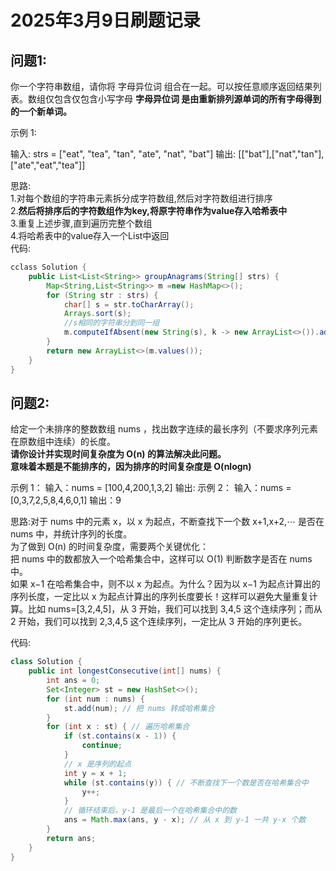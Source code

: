 # 2025年3月9日刷题记录
## 问题1:
你一个字符串数组，请你将 字母异位词 组合在一起。可以按任意顺序返回结果列表。数组仅包含仅包含小写字母
**字母异位词 是由重新排列源单词的所有字母得到的一个新单词。**

示例 1:

输入: strs = ["eat", "tea", "tan", "ate", "nat", "bat"]
输出: [["bat"],["nat","tan"],["ate","eat","tea"]]

思路:  
1.对每个数组的字符串元素拆分成字符数组,然后对字符数组进行排序  
2.**然后将排序后的字符数组作为key,将原字符串作为value存入哈希表中**    
3.重复上述步骤,直到遍历完整个数组  
4.将哈希表中的value存入一个List中返回  
代码:
```java
cclass Solution {
    public List<List<String>> groupAnagrams(String[] strs) {
        Map<String,List<String>> m =new HashMap<>();
        for (String str : strs) {
            char[] s = str.toCharArray();
            Arrays.sort(s);
            //s相同的字符串分到同一组
            m.computeIfAbsent(new String(s), k -> new ArrayList<>()).add(str);
        }
        return new ArrayList<>(m.values());
    }
}
```

## 问题2:
给定一个未排序的整数数组 nums ，找出数字连续的最长序列（不要求序列元素在原数组中连续）的长度。  
**请你设计并实现时间复杂度为 O(n) 的算法解决此问题。**  
**意味着本题是不能排序的，因为排序的时间复杂度是 O(nlogn)**  

示例 1：
输入：nums = [100,4,200,1,3,2]
输出:
示例 2：
输入：nums = [0,3,7,2,5,8,4,6,0,1]
输出：9

思路:对于 nums 中的元素 x，以 x 为起点，不断查找下一个数 x+1,x+2,⋯ 是否在 nums 中，并统计序列的长度。  
为了做到 O(n) 的时间复杂度，需要两个关键优化：  
把 nums 中的数都放入一个哈希集合中，这样可以 O(1) 判断数字是否在 nums 中。  
如果 x−1 在哈希集合中，则不以 x 为起点。为什么？因为以 x−1 为起点计算出的序列长度，一定比以 x 为起点计算出的序列长度要长！这样可以避免大量重复计算。比如 nums=[3,2,4,5]，从 3   开始，我们可以找到 3,4,5 这个连续序列；而从 2 开始，我们可以找到 2,3,4,5 这个连续序列，一定比从 3 开始的序列更长。

代码:
```java
class Solution {
    public int longestConsecutive(int[] nums) {
        int ans = 0;
        Set<Integer> st = new HashSet<>();
        for (int num : nums) {
            st.add(num); // 把 nums 转成哈希集合
        }
        for (int x : st) { // 遍历哈希集合
            if (st.contains(x - 1)) {
                continue;
            }
            // x 是序列的起点
            int y = x + 1;
            while (st.contains(y)) { // 不断查找下一个数是否在哈希集合中
                y++;
            }
            // 循环结束后，y-1 是最后一个在哈希集合中的数
            ans = Math.max(ans, y - x); // 从 x 到 y-1 一共 y-x 个数
        }
        return ans;
    }
}
```